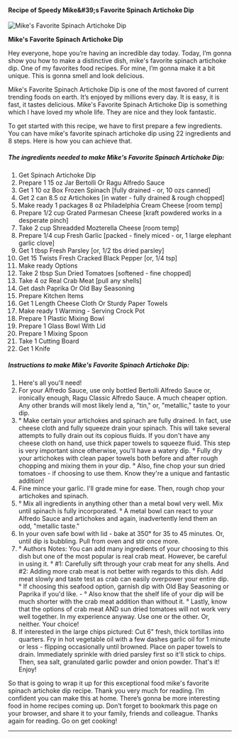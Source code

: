             

#### Recipe of Speedy Mike&amp;#39;s Favorite Spinach Artichoke Dip

![Mike's Favorite Spinach Artichoke Dip](https://img-global.cpcdn.com/recipes/5808762776977408/751x532cq70/mikes-favorite-spinach-artichoke-dip-recipe-main-photo.jpg)

**Mike's Favorite Spinach Artichoke Dip**

Hey everyone, hope you’re having an incredible day today. Today, I’m gonna show you how to make a distinctive dish, mike's favorite spinach artichoke dip. One of my favorites food recipes. For mine, I’m gonna make it a bit unique. This is gonna smell and look delicious.

Mike's Favorite Spinach Artichoke Dip is one of the most favored of current trending foods on earth. It’s enjoyed by millions every day. It is easy, it is fast, it tastes delicious. Mike's Favorite Spinach Artichoke Dip is something which I have loved my whole life. They are nice and they look fantastic.

To get started with this recipe, we have to first prepare a few ingredients. You can have mike's favorite spinach artichoke dip using 22 ingredients and 8 steps. Here is how you can achieve that.

##### The ingredients needed to make Mike's Favorite Spinach Artichoke Dip:

1.  Get Spinach Artichoke Dip
2.  Prepare 1 15 oz Jar Bertolli Or Ragu Alfredo Sauce
3.  Get 1 10 oz Box Frozen Spinach \[fully drained - or, 10 ozs canned\]
4.  Get 2 can 8.5 oz Artichokes \[in water - fully drained & rough chopped\]
5.  Make ready 1 packages 8 oz Philadelphia Cream Cheese \[room temp\]
6.  Prepare 1/2 cup Grated Parmesan Cheese \[kraft powdered works in a desperate pinch\]
7.  Take 2 cup Shreadded Mozterella Cheese \[room temp\]
8.  Prepare 1/4 cup Fresh Garlic \[packed - finely miced - or, 1 large elephant garlic clove\]
9.  Get 1 tbsp Fresh Parsley \[or, 1/2 tbs dried parsley\]
10.  Get 15 Twists Fresh Cracked Black Pepper \[or, 1/4 tsp\]
11.  Make ready Options
12.  Take 2 tbsp Sun Dried Tomatoes \[softened - fine chopped\]
13.  Take 4 oz Real Crab Meat \[pull any shells\]
14.  Get dash Paprika Or Old Bay Seasoning
15.  Prepare Kitchen Items
16.  Get 1 Length Cheese Cloth Or Sturdy Paper Towels
17.  Make ready 1 Warming - Serving Crock Pot
18.  Prepare 1 Plastic Mixing Bowl
19.  Prepare 1 Glass Bowl With Lid
20.  Prepare 1 Mixing Spoon
21.  Take 1 Cutting Board
22.  Get 1 Knife

##### Instructions to make Mike's Favorite Spinach Artichoke Dip:

1.  Here's all you'll need!
2.  For your Alfredo Sauce, use only bottled Bertolli Alfredo Sauce or, ironically enough, Ragu Classic Alfredo Sauce. A much cheaper option. Any other brands will most likely lend a, "tin," or, "metallic," taste to your dip.
3.  ° Make certain your artichokes and spinach are fully drained. In fact, use cheese cloth and fully squeeze drain your spinach. This will take several attempts to fully drain out its copious fluids. If you don't have any cheese cloth on hand, use thick paper towels to squeeze fluid. This step is very important since otherwise, you'll have a watery dip. ° Fully dry your artichokes with clean paper towels both before and after rough chopping and mixing them in your dip. ° Also, fine chop your sun dried tomatoes - if choosing to use them. Know they're a unique and fantastic addition!
4.  Fine mince your garlic. I'll grade mine for ease. Then, rough chop your artichokes and spinach.
5.  ° Mix all ingredients in anything other than a metal bowl very well. Mix until spinach is fully incorporated. ° A metal bowl can react to your Alfredo Sauce and artichokes and again, inadvertently lend them an odd, "metallic taste."
6.  In your oven safe bowl with lid - bake at 350° for 35 to 45 minutes. Or, until dip is bubbling. Pull from oven and stir once more.
7.  ° Authors Notes: You can add many ingredients of your choosing to this dish but one of the most popular is real crab meat. However, be careful in using it. ° #1: Carefully sift through your crab meat for any shells. And #2: Adding more crab meat is not better with regards to this dish. Add meat slowly and taste test as crab can easily overpower your entire dip. ° If choosing this seafood option, garnish dip with Old Bay Seasoning or Paprika if you'd like. - ° Also know that the shelf life of your dip will be much shorter with the crab meat addition than without it. ° Lastly, know that the options of crab meat AND sun dried tomatoes will not work very well together. In my experience anyway. Use one or the other. Or, neither. Your choice!
8.  If interested in the large chips pictured: Cut 6" fresh, thick tortillas into quarters. Fry in hot vegetable oil with a few dashes garlic oil for 1 minute or less - flipping occasionally until browned. Place on paper towels to drain. Immediately sprinkle with dried parsley first so it'll stick to chips. Then, sea salt, granulated garlic powder and onion powder. That's it! Enjoy!

So that is going to wrap it up for this exceptional food mike's favorite spinach artichoke dip recipe. Thank you very much for reading. I’m confident you can make this at home. There’s gonna be more interesting food in home recipes coming up. Don’t forget to bookmark this page on your browser, and share it to your family, friends and colleague. Thanks again for reading. Go on get cooking!

* * *